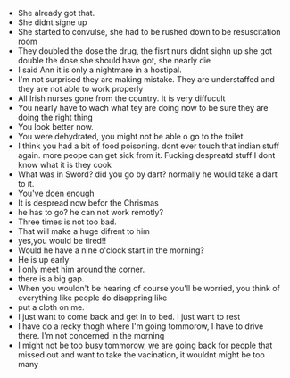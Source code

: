 - She already got that. 
- She didnt signe up
- She started to convulse, she had to be rushed down to be resuscitation room
- They doubled the dose the drug, the fisrt nurs didnt sighn up she got double the dose she should have got, she nearly die
- I said Ann it is only a nightmare in a hostipal.
- I'm not surprised they are making mistake. They are understaffed and  they are not able to work properly
- All Irish nurses gone from the country. It is very diffucult
- You nearly have to wach what tey are doing now to be sure they are doing the right thing
- You look better now.
- You were dehydrated, you might not be able o go to the toilet
- I think you had a bit of food poisoning. dont ever touch that indian stuff again. more peope can get sick from it. Fucking despreatd stuff I dont know what it is they cook
- What was in Sword? did you go by dart? normally he would take a dart to it.
- You've doen enough
- It is despread now befor the Chrismas
- he has to go? he can not work remotly?
- Three times is not too bad.
- That will make a huge difrent to him
- yes,you would be tired!!
- Would he have a nine o'clock start in the morning?
- He is up early
- I only meet him around the corner.
- there is a big gap.
- When you wouldn't be hearing of course you'll be worried, you think of everything like people do disappring like
- put a cloth on me.
- I just want to come back and get in to bed. I just want to rest
- I have do a recky thogh  where I'm going tommorow, I have to drive there. I'm not concerned in the morning
- I might not be too busy tommorow, we are going back for people that missed out and want to take the vacination, it wouldnt  might be too many
